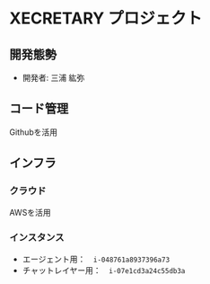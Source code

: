 # XECRETARY プロジェクト
## 開発態勢
* 開発者: 三浦 紘弥

## コード管理
Githubを活用

## インフラ
### クラウド
AWSを活用

### インスタンス
* エージェント用：　`i-048761a8937396a73`
* チャットレイヤー用：　`i-07e1cd3a24c55db3a`
